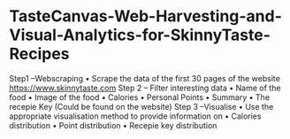 # TasteCanvas-Web-Harvesting-and-Visual-Analytics-for-SkinnyTaste-Recipes
Step1 –Webscraping
• Scrape the data of the first 30 pages of the website https://www.skinnytaste.com
Step 2 – Filter interesting data
• Name of the food
• Image of the food
• Calories
• Personal Points
• Summary
• The recepie Key (Could be found on the website)
Step 3 –Visualise
• Use the appropriate visualisation method to provide information on
• Calories distribution
• Point distribution
• Recepie key distribution
